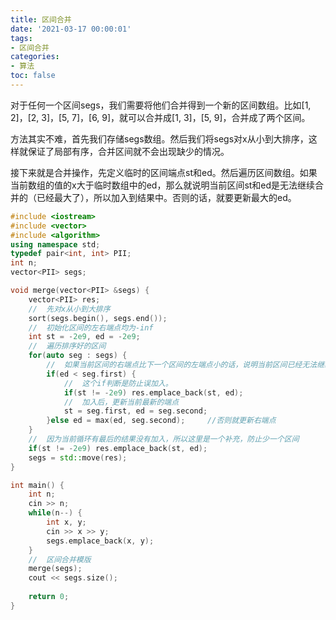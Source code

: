 ```yaml
---
title: 区间合并
date: '2021-03-17 00:00:01'
tags: 
- 区间合并
categories:
- 算法
toc: false
---
```


对于任何一个区间segs，我们需要将他们合并得到一个新的区间数组。比如[1, 2]，[2, 3]，[5, 7]，[6, 9]，就可以合并成[1, 3]，[5, 9]，合并成了两个区间。

方法其实不难，首先我们存储segs数组。然后我们将segs对x从小到大排序，这样就保证了局部有序，合并区间就不会出现缺少的情况。

接下来就是合并操作，先定义临时的区间端点st和ed。然后遍历区间数组。如果当前数组的值的x大于临时数组中的ed，那么就说明当前区间st和ed是无法继续合并的（已经最大了），所以加入到结果中。否则的话，就要更新最大的ed。

```c++
#include <iostream>
#include <vector>
#include <algorithm>
using namespace std;
typedef pair<int, int> PII;
int n;
vector<PII> segs;

void merge(vector<PII> &segs) {
    vector<PII> res;
    //  先对x从小到大排序
    sort(segs.begin(), segs.end());
    //  初始化区间的左右端点均为-inf
    int st = -2e9, ed = -2e9;
    //  遍历排序好的区间
    for(auto seg : segs) {
        //  如果当前区间的右端点比下一个区间的左端点小的话，说明当前区间已经无法继续合并，加入到结果
        if(ed < seg.first) {
            //  这个if判断是防止误加入。
            if(st != -2e9) res.emplace_back(st, ed);
            //  加入后，更新当前最新的端点
            st = seg.first, ed = seg.second;
        }else ed = max(ed, seg.second);     //否则就更新右端点
    }
    //  因为当前循环有最后的结果没有加入，所以这里是一个补充，防止少一个区间
    if(st != -2e9) res.emplace_back(st, ed);
    segs = std::move(res);
}

int main() {
    int n;
    cin >> n;
    while(n--) {
        int x, y;
        cin >> x >> y;
        segs.emplace_back(x, y);
    }
    //  区间合并模版
    merge(segs);
    cout << segs.size();
    
    return 0;
}
```

